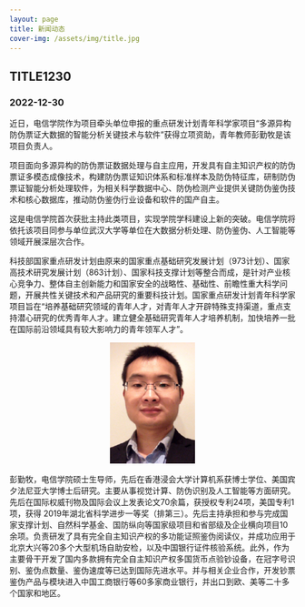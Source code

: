 ```yaml
---
layout: page
title: 新闻动态
cover-img: /assets/img/title.jpg
---
```

<!--
 * @Author: Conghao Wong
 * @Date: 2023-03-12 10:46:57
 * @LastEditors: Conghao Wong
 * @LastEditTime: 2023-03-13 10:54:22
 * @Description: file content
 * @Github: https://cocoon2wong.github.io
 * Copyright 2023 Conghao Wong, All Rights Reserved.
-->

## TITLE1230

### 2022-12-30

近日，电信学院作为项目牵头单位申报的重点研发计划青年科学家项目“多源异构防伪票证大数据的智能分析关键技术与软件”获得立项资助，青年教师彭勤牧是该项目负责人。

项目面向多源异构的防伪票证数据处理与自主应用，开发具有自主知识产权的防伪票证多模态成像技术，构建防伪票证知识体系和标准样本及防伪特征库，研制防伪票证智能分析处理软件，为相关科学数据中心、防伪检测产业提供关键防伪鉴伪技术和核心数据库，推动防伪鉴伪行业设备和软件的国产自主。

这是电信学院首次获批主持此类项目，实现学院学科建设上新的突破。电信学院将依托该项目同参与单位武汉大学等单位在大数据分析处理、防伪鉴伪、人工智能等领域开展深层次合作。

科技部国家重点研发计划由原来的国家重点基础研究发展计划（973计划）、国家高技术研究发展计划（863计划）、国家科技支撑计划等整合而成，是针对产业核心竞争力、整体自主创新能力和国家安全的战略性、基础性、前瞻性重大科学问题，开展共性关键技术和产品研究的重要科技计划。国家重点研发计划青年科学家项目旨在“培养基础研究领域的青年人才，对青年人才开辟特殊支持渠道，重点支持潜心研究的优秀青年人才。建立健全基础研究青年人才培养机制，加快培养一批在国际前沿领域具有较大影响力的青年领军人才”。

<div style="text-align: center;">
     <img style="width: 150px;" src="/assets/img/news/2022-12-30-0.png">
</div>

彭勤牧，电信学院硕士生导师，先后在香港浸会大学计算机系获博士学位、美国宾夕法尼亚大学博士后研究。主要从事视觉计算、防伪识别及人工智能等方面研究。先后在国际权威刊物及国际会议上发表论文70余篇，获授权专利24项，美国专利1项，获得 2019年湖北省科学进步一等奖（排第三）。先后主持承担和参与完成国家支撑计划、自然科学基金、国防纵向等国家级项目和省部级及企业横向项目10余项。负责研发了具有完全自主知识产权的多功能证照鉴伪阅读仪，并成功应用于北京大兴等20多个大型机场自助安检，以及中国银行证件核验系统。此外，作为主要骨干开发了国内多款拥有完全自主知识产权多国货币点验钞设备，在冠字号识别、鉴伪点数量、鉴伪速度等已达到国际先进水平。并与相关企业合作，开发钞票鉴伪产品与模块进入中国工商银行等60多家商业银行，并出口到欧、美等二十多个国家和地区。
